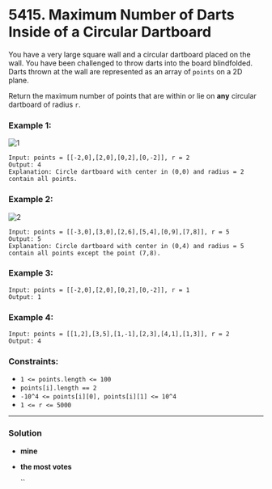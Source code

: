 # 5415. Maximum Number of Darts Inside of a Circular Dartboard
You have a very large square wall and a circular dartboard placed on the wall. You have been challenged to throw darts into the board blindfolded. Darts thrown at the wall are represented as an array of `points` on a 2D plane. 

Return the maximum number of points that are within or lie on **any** circular dartboard of radius `r`.

 

### Example 1:
![1](https://assets.leetcode.com/uploads/2020/04/29/sample_1_1806.png)
```
Input: points = [[-2,0],[2,0],[0,2],[0,-2]], r = 2
Output: 4
Explanation: Circle dartboard with center in (0,0) and radius = 2 contain all points.
```

### Example 2:

![2](https://assets.leetcode.com/uploads/2020/04/29/sample_2_1806.png)

```
Input: points = [[-3,0],[3,0],[2,6],[5,4],[0,9],[7,8]], r = 5
Output: 5
Explanation: Circle dartboard with center in (0,4) and radius = 5 contain all points except the point (7,8).
```

### Example 3:
```
Input: points = [[-2,0],[2,0],[0,2],[0,-2]], r = 1
Output: 1
```

### Example 4:
```
Input: points = [[1,2],[3,5],[1,-1],[2,3],[4,1],[1,3]], r = 2
Output: 4
```

### Constraints:
* `1 <= points.length <= 100`
* `points[i].length == 2`
* `-10^4 <= points[i][0], points[i][1] <= 10^4`
* `1 <= r <= 5000`

---


### Solution
* **mine**
  

* **the most votes**

  ``
  ```
  ```
